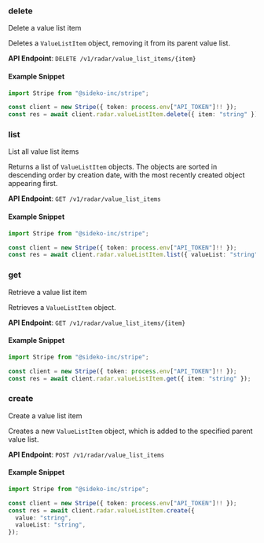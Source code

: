 
### delete <a name="delete"></a>
Delete a value list item

<p>Deletes a <code>ValueListItem</code> object, removing it from its parent value list.</p>

**API Endpoint**: `DELETE /v1/radar/value_list_items/{item}`

#### Example Snippet

```typescript
import Stripe from "@sideko-inc/stripe";

const client = new Stripe({ token: process.env["API_TOKEN"]!! });
const res = await client.radar.valueListItem.delete({ item: "string" });
```

### list <a name="list"></a>
List all value list items

<p>Returns a list of <code>ValueListItem</code> objects. The objects are sorted in descending order by creation date, with the most recently created object appearing first.</p>

**API Endpoint**: `GET /v1/radar/value_list_items`

#### Example Snippet

```typescript
import Stripe from "@sideko-inc/stripe";

const client = new Stripe({ token: process.env["API_TOKEN"]!! });
const res = await client.radar.valueListItem.list({ valueList: "string" });
```

### get <a name="get"></a>
Retrieve a value list item

<p>Retrieves a <code>ValueListItem</code> object.</p>

**API Endpoint**: `GET /v1/radar/value_list_items/{item}`

#### Example Snippet

```typescript
import Stripe from "@sideko-inc/stripe";

const client = new Stripe({ token: process.env["API_TOKEN"]!! });
const res = await client.radar.valueListItem.get({ item: "string" });
```

### create <a name="create"></a>
Create a value list item

<p>Creates a new <code>ValueListItem</code> object, which is added to the specified parent value list.</p>

**API Endpoint**: `POST /v1/radar/value_list_items`

#### Example Snippet

```typescript
import Stripe from "@sideko-inc/stripe";

const client = new Stripe({ token: process.env["API_TOKEN"]!! });
const res = await client.radar.valueListItem.create({
  value: "string",
  valueList: "string",
});
```
